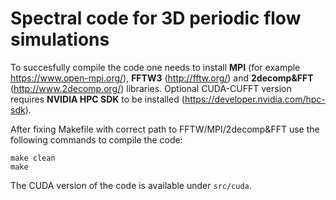 # Spectral code for 3D periodic flow simulations

To succesfully compile the code one needs to install **MPI** (for example https://www.open-mpi.org/), **FFTW3** (http://fftw.org/) and **2decomp&FFT** (http://www.2decomp.org/) libraries. Optional CUDA-CUFFT version requires **NVIDIA HPC SDK** to be installed (https://developer.nvidia.com/hpc-sdk).

After fixing Makefile with correct path to FFTW/MPI/2decomp&FFT use the following commands to compile the code:
```
make clean
make
```

The CUDA version of the code is available under `src/cuda`.
